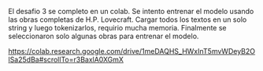 El desafio 3 se completo en un colab. 
Se intento entrenar el modelo usando las obras completas de H.P. Lovecraft. Cargar todos los textos en un solo string y luego tokenizarlos, requirio mucha memoria.
Finalmente se seleccionaron solo algunas obras para entrenar el modelo.

https://colab.research.google.com/drive/1meDAQHS_HWxInT5mvWDeyB2OlSa25dBa#scrollTo=r3BaxlA0XGmX